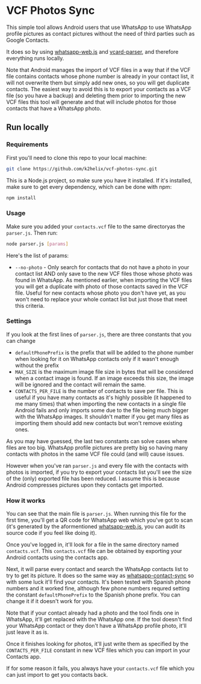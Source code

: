 # VCF Photos Sync
This simple tool allows Android users that use WhatsApp to use WhatsApp profile pictures as contact pictures without the need of third parties such as Google Contacts.

It does so by using [whatsapp-web.js](https://github.com/pedroslopez/whatsapp-web.js) and [vcard-parser](https://github.com/Heymdall/vcard), and therefore everything runs locally.

Note that Android manages the import of VCF files in a way that if the VCF file contains contacts whose phone number is already in your contact list, it will not overwrite them but simply add new ones, so you will get duplicate contacts. The easiest way to avoid this is to export your contacts as a VCF file (so you have a backup) and deleting them prior to importing the new VCF files this tool will generate and that will include photos for those contacts that have a WhatsApp photo.

## Run locally

### Requirements
First you'll need to clone this repo to your local machine:
```sh
git clone https://github.com/k2helix/vcf-photos-sync.git
```

This is a Node.js project, so make sure you have it installed. 
If it's installed, make sure to get every dependency, which can be done with npm:
```sh
npm install
```

### Usage
Make sure you added your `contacts.vcf` file to the same directoryas the `parser.js`. Then run:
```sh
node parser.js [params]
```

Here's the list of params:

- `--no-photo` - Only search for contacts that do not have a photo in your contact list AND only save to the new VCF files those whose photo was found in WhatsApp. As mentioned earlier, when importing the VCF files you will get a duplicate with photo of those contacts saved in the VCF file. Useful for new contacts whose photo you don't have yet, as you won't need to replace your whole contact list but just those that meet this criteria.
### Settings
If you look at the first lines of `parser.js`, there are three constants that you can change

- `defaultPhonePrefix` is the prefix that will be added to the phone number when looking for it on WhatsApp contacts only if it wasn't enough without the prefix
- `MAX_SIZE` is the maximum image file size in bytes that will be considered when a contact image is found. If an image exceeds this size, the image will be ignored and the contact will remain the same.
- `CONTACTS_PER_FILE` is the number of contacts to save per file. This is useful if you have many contacts as it's highly possible (it happened to me many times) that when importing the new contacts in a single file Android fails and only imports some due to the file being much bigger with the WhatsApp images. It shouldn't matter if you get many files as importing them should add new contacts but won't remove existing ones.

As you may have guessed, the last two constants can solve cases where files are too big. WhatsApp profile pictures are pretty big so having many contacts with photos in the same VCF file could (and will) cause issues.

However when you've ran `parser.js` and every file with the contacts with photos is imported, if you try to export your contacts list you'll see the size of the (only) exported file has been reduced. I assume this is because Android compresses pictures upon they contacts get imported.
### How it works
You can see that the main file is `parser.js`. When running this file for the first time, you'll get a QR code for WhatsApp web which you've got to scan (it's generated by the aformentioned [whatsapp-web.js](https://github.com/pedroslopez/whatsapp-web.js), you can audit its source code if you feel like doing it). 

Once you've logged in, it'll look for a file in the same directory named `contacts.vcf`.
This `contacts.vcf` file can be obtained by exporting your Android contacts using the contacts app.

Next, it will parse every contact and search the WhatsApp contacts list to try to get its picture. It does so the same way as [whatsapp-contact-sync](https://github.com/guyzyl/whatsapp-contact-sync) so with some luck it'll find your contacts. It's been tested with Spanish phone numbers and it worked fine, although few phone numbers requred setting the constant `defaultPhonePrefix` to the Spanish phone prefix. You can change it if it doesn't work for you.

Note that if your contact already had a photo and the tool finds one in WhatsApp, it'll get replaced with the WhatsApp one. If the tool doesn't find your WhatsApp contact or they don't have a WhatsApp profile photo, it'll just leave it as is.

Once it finishes looking for photos, it'll just write them as specified by the `CONTACTS_PER_FILE` constant in new VCF files which you can import in your Contacts app.

If for some reason it fails, you always have your `contacts.vcf` file which you can just import to get you contacts back.

